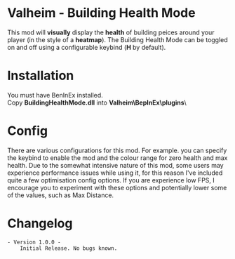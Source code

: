 # Valheim - Building Health Mode
This mod will **visually** display the **health** of building peices around your player (in the style of a **heatmap**). 
The Building Health Mode can be toggled on and off using a configurable keybind (**H** by default).

# Installation
You must have BenInEx installed.\
Copy **BuildingHealthMode.dll** into **Valheim\BepInEx\plugins**\

# Config
There are various configurations for this mod. For example. you can specify the keybind to enable the mod and the colour range for zero health and max
health. Due to the somewhat intensive nature of this mod, some users may experience performance issues while using it, for this reason I've included quite a few
optimisation config options. If you are experience low FPS, I encourage you to experiment with these options and potentially lower some of the values, such as Max Distance.
 
# Changelog
    - Version 1.0.0 -
        Initial Release. No bugs known.
